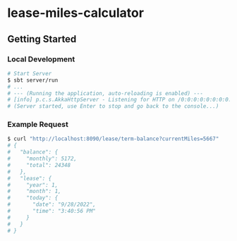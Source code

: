 # lease-miles-calculator

## Getting Started

### Local Development

```bash
# Start Server
$ sbt server/run
# ...
# --- (Running the application, auto-reloading is enabled) ---
# [info] p.c.s.AkkaHttpServer - Listening for HTTP on /0:0:0:0:0:0:0:0:8090
# (Server started, use Enter to stop and go back to the console...)

```

### Example Request

```bash
$ curl "http://localhost:8090/lease/term-balance?currentMiles=5667"
# {
#   "balance": {
#     "monthly": 5172,
#     "total": 24348
#   },
#   "lease": {
#     "year": 1,
#     "month": 1,
#     "today": {
#       "date": "9/28/2022",
#       "time": "3:40:56 PM"
#     }
#   }
# }
```
